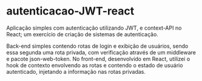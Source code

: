 # autenticacao-JWT-react
Aplicação simples com autenticação utilizando JWT, e context-API no React; um exercício de criação de sistemas de autenticação.

Back-end simples contendo rotas de login e exibição de usuários, sendo essa segunda uma rota privada, com verificação através de um middleware e pacote json-web-token.
No front-end, desenvolvido em React, utilizei o hook de contexto envolvendo as rotas e contendo o estado de usuário autenticado, injetando a informação nas rotas privadas. 
